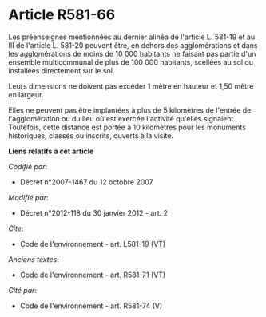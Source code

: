 # Article R581-66

Les préenseignes mentionnées au dernier alinéa de l'article L.  581-19 et au III de l'article L. 581-20 peuvent être, en
dehors des  agglomérations et dans les agglomérations de moins de 10 000 habitants  ne faisant pas partie d'un ensemble
multicommunal de plus de 100 000  habitants, scellées au sol ou installées directement sur le sol.

Leurs dimensions ne doivent pas excéder 1 mètre en hauteur et 1,50 mètre en largeur.

Elles ne peuvent pas être implantées à plus de 5 kilomètres de  l'entrée de l'agglomération ou du lieu où est exercée
l'activité  qu'elles signalent. Toutefois, cette distance est portée à 10 kilomètres  pour les monuments historiques, classés
ou inscrits, ouverts à la  visite.

**Liens relatifs à cet article**

_Codifié par_:

  - Décret n°2007-1467 du 12 octobre 2007

_Modifié par_:

  - Décret n°2012-118 du 30 janvier 2012 - art. 2

_Cite_:

  - Code de l'environnement - art. L581-19 (VT)

_Anciens textes_:

  - Code de l'environnement - art. R581-71 (VT)

_Cité par_:

  - Code de l'environnement - art. R581-74 (V)
